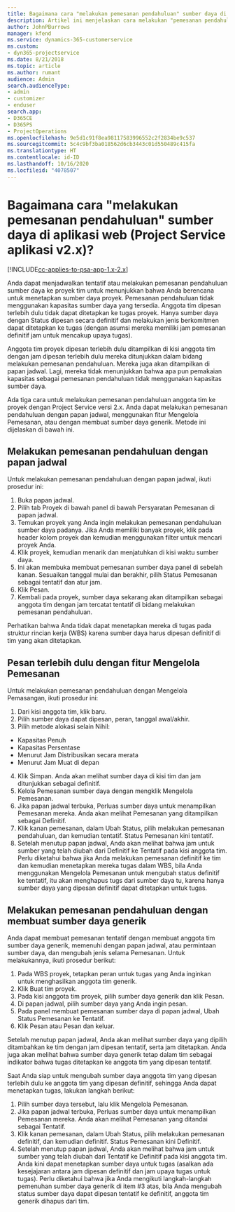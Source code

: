 ```yaml
---
title: Bagaimana cara "melakukan pemesanan pendahuluan" sumber daya di aplikasi versi 2.x?
description: Artikel ini menjelaskan cara melakukan "pemesanan pendahuluan" anggota tim proyek dengan Project Service.
author: JohnPBurrows
manager: kfend
ms.service: dynamics-365-customerservice
ms.custom:
- dyn365-projectservice
ms.date: 8/21/2018
ms.topic: article
ms.author: rumant
audience: Admin
search.audienceType:
- admin
- customizer
- enduser
search.app:
- D365CE
- D365PS
- ProjectOperations
ms.openlocfilehash: 9e5d1c91f8ea98117583996552c2f2834be9c537
ms.sourcegitcommit: 5c4c9bf3ba018562d6cb3443c01d550489c415fa
ms.translationtype: HT
ms.contentlocale: id-ID
ms.lasthandoff: 10/16/2020
ms.locfileid: "4078507"
---
```

# <a name="how-do-i-soft-book-resources-in-the-web-app-project-service-app-v2x"></a>Bagaimana cara "melakukan pemesanan pendahuluan" sumber daya di aplikasi web (Project Service aplikasi v2.x)?

[!INCLUDE[cc-applies-to-psa-app-1.x-2.x](../includes/cc-applies-to-psa-app-1x-2x.md)]

Anda dapat menjadwalkan tentatif atau melakukan pemesanan pendahuluan sumber daya ke proyek tim untuk menunjukkan bahwa Anda berencana untuk menetapkan sumber daya proyek. Pemesanan pendahuluan tidak menggunakan kapasitas sumber daya yang tersedia. Anggota tim dipesan terlebih dulu tidak dapat ditetapkan ke tugas proyek. Hanya sumber daya dengan Status dipesan secara definitif dan melakukan jenis berkomitmen dapat ditetapkan ke tugas (dengan asumsi mereka memiliki jam pemesanan definitif jam untuk mencakup upaya tugas).

Anggota tim proyek dipesan terlebih dulu ditampilkan di kisi anggota tim dengan jam dipesan terlebih dulu mereka ditunjukkan dalam bidang melakukan pemesanan pendahuluan. Mereka juga akan ditampilkan di papan jadwal. Lagi, mereka tidak menunjukkan bahwa apa pun pemakaian kapasitas sebagai pemesanan pendahuluan tidak menggunakan kapasitas sumber daya.

Ada tiga cara untuk melakukan pemesanan pendahuluan anggota tim ke proyek dengan Project Service versi 2.x. Anda dapat melakukan pemesanan pendahuluan dengan papan jadwal, menggunakan fitur Mengelola Pemesanan, atau dengan membuat sumber daya generik. Metode ini dijelaskan di bawah ini.

## <a name="soft-book-with-the-schedule-board"></a>Melakukan pemesanan pendahuluan dengan papan jadwal

Untuk melakukan pemesanan pendahuluan dengan papan jadwal, ikuti prosedur ini: 
1. Buka papan jadwal.
2. Pilih tab Proyek di bawah panel di bawah Persyaratan Pemesanan di papan jadwal.
3. Temukan proyek yang Anda ingin melakukan pemesanan pendahuluan sumber daya padanya. Jika Anda memiliki banyak proyek, klik pada header kolom proyek dan kemudian menggunakan filter untuk mencari proyek Anda.
4. Klik proyek, kemudian menarik dan menjatuhkan di kisi waktu sumber daya.
5. Ini akan membuka membuat pemesanan sumber daya panel di sebelah kanan. Sesuaikan tanggal mulai dan berakhir, pilih Status Pemesanan sebagai tentatif dan atur jam. 
6. Klik Pesan.
7. Kembali pada proyek, sumber daya sekarang akan ditampilkan sebagai anggota tim dengan jam tercatat tentatif di bidang melakukan pemesanan pendahuluan.

Perhatikan bahwa Anda tidak dapat menetapkan mereka di tugas pada struktur rincian kerja (WBS) karena sumber daya harus dipesan definitif di tim yang akan ditetapkan.

## <a name="soft-book-using-the-maintain-bookings-feature"></a>Pesan terlebih dulu dengan fitur Mengelola Pemesanan

Untuk melakukan pemesanan pendahuluan dengan Mengelola Pemasangan, ikuti prosedur ini:
1. Dari kisi anggota tim, klik baru.
2. Pilih sumber daya dapat dipesan, peran, tanggal awal/akhir.
3. Pilih metode alokasi selain Nihil:
- Kapasitas Penuh
- Kapasitas Persentase
- Menurut Jam Distribusikan secara merata
- Menurut Jam Muat di depan
4. Klik Simpan. Anda akan melihat sumber daya di kisi tim dan jam ditunjukkan sebagai definitif.
5. Kelola Pemesanan sumber daya dengan mengklik Mengelola Pemesanan.
6. Jika papan jadwal terbuka, Perluas sumber daya untuk menampilkan Pemesanan mereka. Anda akan melihat Pemesanan yang ditampilkan sebagai Definitif.
7. Klik kanan pemesanan, dalam Ubah Status, pilih melakukan pemesanan pendahuluan, dan kemudian tentatif. Status Pemesanan kini tentatif.
8. Setelah menutup papan jadwal, Anda akan melihat bahwa jam untuk sumber yang telah diubah dari Definitif ke Tentatif pada kisi anggota tim.
Perlu diketahui bahwa jika Anda melakukan pemesanan definitif ke tim dan kemudian menetapkan mereka tugas dalam WBS, bila Anda menggunakan Mengelola Pemesanan untuk mengubah status definitif ke tentatif, itu akan menghapus tugs dari sumber daya tu, karena hanya sumber daya yang dipesan definitif dapat ditetapkan untuk tugas.

## <a name="soft-book-by-creating-a-generic-resource"></a>Melakukan pemesanan pendahuluan dengan membuat sumber daya generik

Anda dapat membuat pemesanan tentatif dengan membuat anggota tim sumber daya generik, memenuhi dengan papan jadwal, atau permintaan sumber daya, dan mengubah jenis selama Pemesanan.
Untuk melakukannya, ikuti prosedur berikut:

1. Pada WBS proyek, tetapkan peran untuk tugas yang Anda inginkan untuk menghasilkan anggota tim generik.
2. Klik Buat tim proyek.
3. Pada kisi anggota tim proyek, pilih sumber daya generik dan klik Pesan.
4. Di papan jadwal, pilih sumber daya yang Anda ingin pesan.
5. Pada panel membuat pemesanan sumber daya di papan jadwal, Ubah Status Pemesanan ke Tentatif.
6. Klik Pesan atau Pesan dan keluar.

Setelah menutup papan jadwal, Anda akan melihat sumber daya yang dipilih ditambahkan ke tim dengan jam dipesan tentatif, serta jam ditetapkan. Anda juga akan melihat bahwa sumber daya generik tetap dalam tim sebagai indikator bahwa tugas ditetapkan ke anggota tim yang dipesan tentatif.

Saat Anda siap untuk mengubah sumber daya anggota tim yang dipesan terlebih dulu ke anggota tim yang dipesan definitif, sehingga Anda dapat menetapkan tugas, lakukan langkah berikut:

1. Pilih sumber daya tersebut, lalu klik Mengelola Pemesanan.
2. Jika papan jadwal terbuka, Perluas sumber daya untuk menampilkan Pemesanan mereka. Anda akan melihat Pemesanan yang ditandai sebagai Tentatif.
3. Klik kanan pemesanan, dalam Ubah Status, pilih melakukan pemesanan definitif, dan kemudian definitif. Status Pemesanan kini Definitif.
4. Setelah menutup papan jadwal, Anda akan melihat bahwa jam untuk sumber yang telah diubah dari Tentatif ke Definitif pada kisi anggota tim. Anda kini dapat menetapkan sumber daya untuk tugas (asalkan ada kesejajaran antara jam dipesan definitif dan jam upaya tugas untuk tugas). Perlu diketahui bahwa jika Anda mengikuti langkah-langkah pemenuhan sumber daya generik di item #3 atas, bila Anda mengubah status sumber daya dapat dipesan tentatif ke definitif, anggota tim generik dihapus dari tim.
